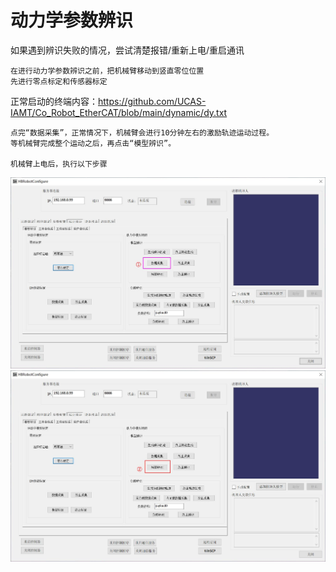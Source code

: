 # 动力学参数辨识

如果遇到辨识失败的情况，尝试清楚报错/重新上电/重启通讯
```
在进行动力学参数辨识之前，把机械臂移动到竖直零位位置
先进行零点标定和传感器标定
```

正常启动的终端内容：https://github.com/UCAS-IAMT/Co_Robot_EtherCAT/blob/main/dynamic/dy.txt
```
点完“数据采集”，正常情况下，机械臂会进行10分钟左右的激励轨迹运动过程。
等机械臂完成整个运动之后，再点击“模型辨识”。

机械臂上电后，执行以下步骤
```
![](https://github.com/UCAS-IAMT/Co_Robot_EtherCAT/blob/main/dynamic/11.jpg)
![](https://github.com/UCAS-IAMT/Co_Robot_EtherCAT/blob/main/dynamic/22.jpg)
